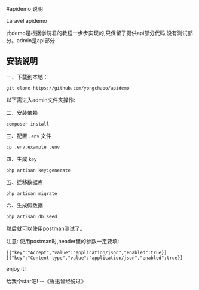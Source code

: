 #apidemo 说明



Laravel apidemo

此demo是根据学院君的教程一步步实现的,只保留了提供api部分代码,没有测试部分。admin是api部分

## 安装说明 

一、下载到本地：
```
git clone https://github.com/yongchaoo/apidemo
```
以下需进入admin文件夹操作:

二、安装依赖
```
composer install
```

三、配置 `.env` 文件

```
cp .env.example .env
```

四、生成 `key`
```
php artisan key:generate
```

五、迁移数据库
```
php artisan migrate
```

六、生成假数据
```
php artisan db:seed
```
然后就可以使用postman测试了。

注意:
使用postman时,header里的参数一定要填:
```
[{"key":"Accept","value":"application/json","enabled":true}]
[{"key":"Content-type","value":"application/json","enabled":true}]
```

enjoy it!

给我个star吧!    --《鲁迅曾经说过》